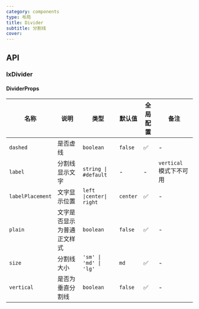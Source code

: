 ```yaml
---
category: components
type: 布局
title: Divider
subtitle: 分割线
cover:
---
```


## API

### IxDivider

#### DividerProps

| 名称 | 说明 | 类型 | 默认值 | 全局配置 | 备注 |
| --- | --- | --- | --- | --- | --- |
| `dashed` | 是否虚线 | `boolean` | `false` | ✅ | - |
| `label` | 分割线显示文字 | `string \| #default` | - | - | `vertical` 模式下不可用 |
| `labelPlacement` | 文字显示位置 | `left \|center\| right` | `center`| ✅ | - |
| `plain` | 文字是否显示为普通正文样式 | `boolean` | `false` | ✅ | - |
| `size` | 分割线大小 | `'sm' \| 'md' \| 'lg'` | `md` | ✅ | - |
| `vertical` | 是否为垂直分割线 | `boolean` | `false` | ✅ | - |
